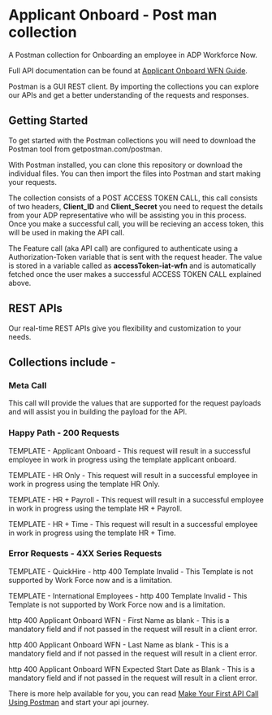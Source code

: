 

# **Applicant Onboard - Post man collection**

A Postman collection for Onboarding an employee in ADP Workforce Now.

Full API documentation can be found at [Applicant Onboard WFN Guide](https://developers.adp.com/services/elasticsearch/articles/guides/82f633cbebcb730a22c4973082ed29542ed3bebc/doc/ApplicantOnboardAPIGuide-ADPWorkforceNow.pdf).

Postman is a GUI REST client. By importing the collections you can explore our APIs and get a better understanding of the requests and responses.

## Getting Started

To get started with the Postman collections you will need to download the Postman tool from getpostman.com/postman.

With Postman installed, you can clone this repository or download the individual files. You can then import the files into Postman and start making your requests.

The collection consists of a POST ACCESS TOKEN CALL, this call consists of two headers, **Client_ID** and **Client_Secret** you need to request the details from your ADP representative who will be assisting you in this process. Once you make a successful call, you will be recieving an access token, this will be used in making the API call.    

The Feature call (aka API call) are configured to authenticate using a Authorization-Token variable that is sent with the request header. The value is stored in a variable called as **accessToken-iat-wfn** and is automatically fetched once the user makes a successful ACCESS TOKEN CALL explained above.

## REST APIs

Our real-time REST APIs give you flexibility and customization to your needs.

## Collections include -

### Meta Call

This call will provide the values that are supported for the request payloads and will assist you in building the payload for the API.


### Happy Path - 200 Requests

TEMPLATE -  Applicant Onboard - This request will result in a successful employee in work in progress using the template applicant onboard.

TEMPLATE -  HR Only - This request will result in a successful employee in work in progress using the template HR Only.

TEMPLATE -  HR + Payroll - This request will result in a successful employee in work in progress using the template HR + Payroll.

TEMPLATE -  HR + Time - This request will result in a successful employee in work in progress using the template HR + Time.


### Error Requests - 4XX Series Requests

TEMPLATE - QuickHire - http 400 Template Invalid - This Template is not supported by Work Force now and is a limitation.

TEMPLATE - International Employees - http 400 Template Invalid - This Template is not supported by Work Force now and is a limitation.

http 400 Applicant Onboard WFN - First Name as blank - This is a mandatory field and if not passed in the request will result in a client error.

http 400 Applicant Onboard WFN - Last Name as blank - This is a mandatory field and if not passed in the request will result in a client error.

http 400 Applicant Onboard WFN Expected Start Date as Blank - This is a mandatory field and if not passed in the request will result in a client error.

There is more help available for you, you can read [Make Your First API Call Using Postman](https://developers.adp.com/services/elasticsearch/articles/general/a20954ea9cb1ee5210dab5d9b3a3e5fc56f27953/doc/MakeYourFirstAPICallUsingPostman.pdf) and start your api journey.



